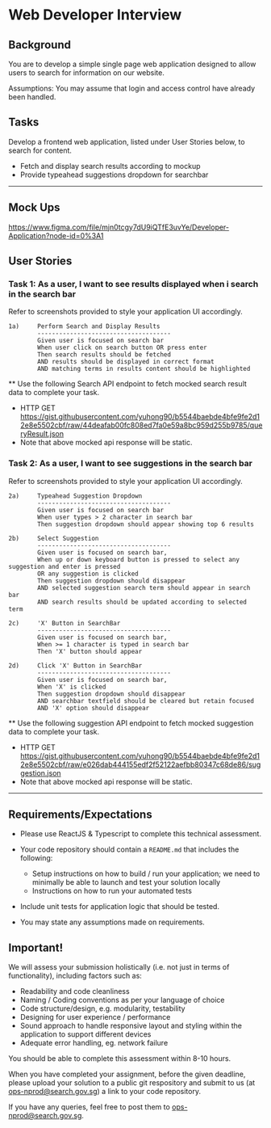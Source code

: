 # Web Developer Interview

## Background

You are to develop a simple single page web application designed to allow users to search for information on our website.

Assumptions: You may assume that login and access control have already been handled.

## Tasks

Develop a frontend web application, listed under User Stories below, to search for content.

- Fetch and display search results according to mockup
- Provide typeahead suggestions dropdown for searchbar

---

## Mock Ups

https://www.figma.com/file/mjn0tcgy7dU9iQTfE3uvYe/Developer-Application?node-id=0%3A1

## User Stories

### Task 1: As a user, I want to see results displayed when i search in the search bar

Refer to screenshots provided to style your application UI accordingly.

```
1a)     Perform Search and Display Results
        -------------------------------------
        Given user is focused on search bar
        When user click on search button OR press enter
        Then search results should be fetched
        AND results should be displayed in correct format
        AND matching terms in results content should be highlighted
```

\*\* Use the following Search API endpoint to fetch mocked search result data to complete your task.

- HTTP GET https://gist.githubusercontent.com/yuhong90/b5544baebde4bfe9fe2d12e8e5502cbf/raw/44deafab00fc808ed7fa0e59a8bc959d255b9785/queryResult.json
- Note that above mocked api response will be static.

### Task 2: As a user, I want to see suggestions in the search bar

Refer to screenshots provided to style your application UI accordingly.

```
2a)     Typeahead Suggestion Dropdown
        -------------------------------------
        Given user is focused on search bar
        When user types > 2 character in search bar
        Then suggestion dropdown should appear showing top 6 results
```

```
2b)     Select Suggestion
        -------------------------------------
        Given user is focused on search bar,
        When up or down keyboard button is pressed to select any suggestion and enter is pressed
        OR any suggestion is clicked
        Then suggestion dropdown should disappear
        AND selected suggestion search term should appear in search bar
        AND search results should be updated according to selected term
```

```
2c)     'X' Button in SearchBar
        -------------------------------------
        Given user is focused on search bar,
        When >= 1 character is typed in search bar
        Then 'X' button should appear
```

```
2d)     Click 'X' Button in SearchBar
        -------------------------------------
        Given user is focused on search bar,
        When 'X' is clicked
        Then suggestion dropdown should disappear
        AND searchbar textfield should be cleared but retain focused
        AND 'X' option should disappear
```

\*\* Use the following suggestion API endpoint to fetch mocked suggestion data to complete your task.

- HTTP GET https://gist.githubusercontent.com/yuhong90/b5544baebde4bfe9fe2d12e8e5502cbf/raw/e026dab444155edf2f52122aefbb80347c68de86/suggestion.json
- Note that above mocked api response will be static.

---

## Requirements/Expectations

- Please use ReactJS & Typescript to complete this technical assessment.
- Your code repository should contain a `README.md` that includes the following:

  - Setup instructions on how to build / run your application; we need to minimally be able to launch and test your solution locally
  - Instructions on how to run your automated tests

- Include unit tests for application logic that should be tested.
- You may state any assumptions made on requirements.

## Important!

We will assess your submission holistically (i.e. not just in terms of functionality), including factors such as:

- Readability and code cleanliness
- Naming / Coding conventions as per your language of choice
- Code structure/design, e.g. modularity, testability
- Designing for user experience / performance
- Sound approach to handle responsive layout and styling within the application to support different devices
- Adequate error handling, eg. network failure

You should be able to complete this assessment within 8-10 hours.

When you have completed your assignment, before the given deadline, please upload your solution to a public git respository and submit to us (at ops-nprod@search.gov.sg) a link to your code repository.

If you have any queries, feel free to post them to ops-nprod@search.gov.sg.
